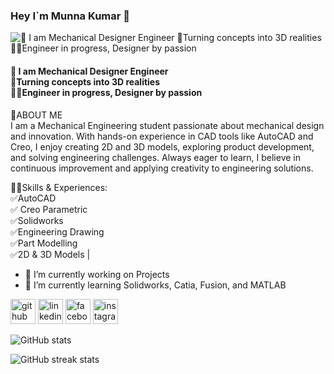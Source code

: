 ###  Hey I`m Munna Kumar 👋


![👑 I am Mechanical Designer Engineer <br> 🥽Turning concepts into 3D realities <br> 👨‍🔧Engineer in progress, Designer by passion](https://caddcentre.com/blog/wp-content/uploads/2023/09/best-design-courses-for-mechanical-engineers-1024x576.jpg)

#### 👑 I am Mechanical Designer Engineer <br> 🥽Turning concepts into 3D realities <br> 👨‍🔧Engineer in progress, Designer by passion


🚀ABOUT ME <br> I am a Mechanical Engineering student passionate about mechanical design and innovation. With hands-on experience in CAD tools like AutoCAD and Creo, I enjoy creating 2D and 3D models, exploring product development, and solving engineering challenges. Always eager to learn, I believe in continuous improvement and applying creativity to engineering solutions.


👨‍🚀Skills & Experiences: <br>✅AutoCAD <br>✅ Creo Parametric <br>✅Solidworks <br>✅Engineering Drawing <br> ✅Part Modelling <br>✅2D & 3D Models |

- 🔭 I’m currently working on Projects  
- 🌱 I’m currently learning Solidworks, Catia, Fusion, and MATLAB 


[<img src='https://cdn.jsdelivr.net/npm/simple-icons@3.0.1/icons/github.svg' alt='github' height='40'>](https://github.com/munnakumarr)  [<img src='https://cdn.jsdelivr.net/npm/simple-icons@3.0.1/icons/linkedin.svg' alt='linkedin' height='40'>](https://www.linkedin.com/in/www.linkedin.com/in/munnakumar9142/)  [<img src='https://cdn.jsdelivr.net/npm/simple-icons@3.0.1/icons/facebook.svg' alt='facebook' height='40'>](https://www.facebook.com/https://www.facebook.com/share/1BGWnETVv4/)  [<img src='https://cdn.jsdelivr.net/npm/simple-icons@3.0.1/icons/instagram.svg' alt='instagram' height='40'>](https://www.instagram.com/https://www.instagram.com/iammunnakr?igsh=MW9hOTlzcmtrOGhvZQ==/)  

![GitHub stats](https://github-readme-stats.vercel.app/api?username=munnakumarr&show_icons=true)  

![GitHub streak stats](https://streak-stats.demolab.com/?user=munnakumarr)  






